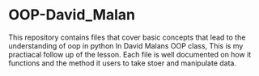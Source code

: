 # OOP-David_Malan
This repository contains files that cover basic concepts that lead to the understanding of oop in python
In David Malans OOP class, This is my practiacal follow up of the lesson.
Each file is well documented on how it functions and the method it users to take stoer and manipulate data.
